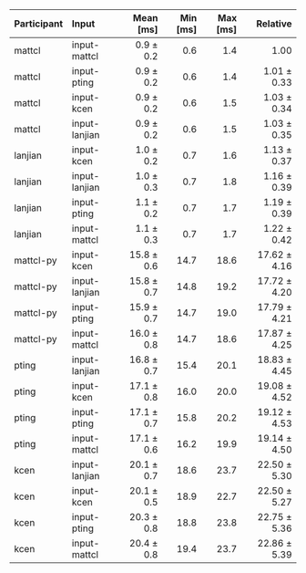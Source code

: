 | Participant | Input | Mean [ms] | Min [ms] | Max [ms] | Relative |
|:---|:---|---:|---:|---:|---:|
| mattcl | input-mattcl | 0.9 ± 0.2 | 0.6 | 1.4 | 1.00 |
| mattcl | input-pting | 0.9 ± 0.2 | 0.6 | 1.4 | 1.01 ± 0.33 |
| mattcl | input-kcen | 0.9 ± 0.2 | 0.6 | 1.5 | 1.03 ± 0.34 |
| mattcl | input-lanjian | 0.9 ± 0.2 | 0.6 | 1.5 | 1.03 ± 0.35 |
| lanjian | input-kcen | 1.0 ± 0.2 | 0.7 | 1.6 | 1.13 ± 0.37 |
| lanjian | input-lanjian | 1.0 ± 0.3 | 0.7 | 1.8 | 1.16 ± 0.39 |
| lanjian | input-pting | 1.1 ± 0.2 | 0.7 | 1.7 | 1.19 ± 0.39 |
| lanjian | input-mattcl | 1.1 ± 0.3 | 0.7 | 1.7 | 1.22 ± 0.42 |
| mattcl-py | input-kcen | 15.8 ± 0.6 | 14.7 | 18.6 | 17.62 ± 4.16 |
| mattcl-py | input-lanjian | 15.8 ± 0.7 | 14.8 | 19.2 | 17.72 ± 4.20 |
| mattcl-py | input-pting | 15.9 ± 0.7 | 14.7 | 19.0 | 17.79 ± 4.21 |
| mattcl-py | input-mattcl | 16.0 ± 0.8 | 14.7 | 18.6 | 17.87 ± 4.25 |
| pting | input-lanjian | 16.8 ± 0.7 | 15.4 | 20.1 | 18.83 ± 4.45 |
| pting | input-kcen | 17.1 ± 0.8 | 16.0 | 20.0 | 19.08 ± 4.52 |
| pting | input-pting | 17.1 ± 0.7 | 15.8 | 20.2 | 19.12 ± 4.53 |
| pting | input-mattcl | 17.1 ± 0.6 | 16.2 | 19.9 | 19.14 ± 4.50 |
| kcen | input-lanjian | 20.1 ± 0.7 | 18.6 | 23.7 | 22.50 ± 5.30 |
| kcen | input-kcen | 20.1 ± 0.5 | 18.9 | 22.7 | 22.50 ± 5.27 |
| kcen | input-pting | 20.3 ± 0.8 | 18.8 | 23.8 | 22.75 ± 5.36 |
| kcen | input-mattcl | 20.4 ± 0.8 | 19.4 | 23.7 | 22.86 ± 5.39 |

